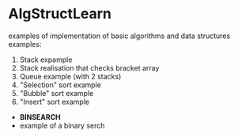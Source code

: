 # AlgStructLearn
examples of implementation of basic algorithms and data structures
examples:
1. Stack expample
2. Stack realisation that checks bracket array
3. Queue example (with 2 stacks)
4. "Selection" sort example
5. "Bubble" sort example
6. "Insert" sort example
- **BINSEARCH**
- example of a binary serch
